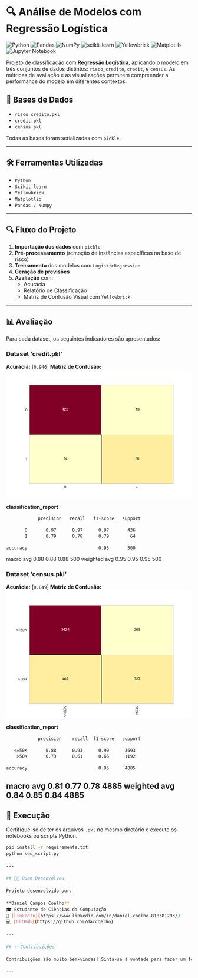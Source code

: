 # 🔍 Análise de Modelos com Regressão Logística

![Python](https://img.shields.io/badge/Python-3776AB?style=for-the-badge&logo=python&logoColor=white)
![Pandas](https://img.shields.io/badge/Pandas-150458?style=for-the-badge&logo=pandas&logoColor=white)
![NumPy](https://img.shields.io/badge/NumPy-013243?style=for-the-badge&logo=numpy&logoColor=white)
![scikit-learn](https://img.shields.io/badge/scikit--learn-F7931E?style=for-the-badge&logo=scikit-learn&logoColor=white)
![Yellowbrick](https://img.shields.io/badge/Yellowbrick-F2D33E?style=for-the-badge&logo=yellowbrick&logoColor=black)
![Matplotlib](https://img.shields.io/badge/Matplotlib-3776AB?style=for-the-badge&logo=matplotlib&logoColor=white)
![Jupyter Notebook](https://img.shields.io/badge/Jupyter-F37626?style=for-the-badge&logo=jupyter&logoColor=white)

Projeto de classificação com **Regressão Logística**, aplicando o modelo em três conjuntos de dados distintos: `risco_credito`, `credit`, e `census`. As métricas de avaliação e as visualizações permitem compreender a performance do modelo em diferentes contextos.

## 📁 Bases de Dados

- `risco_credito.pkl`  
- `credit.pkl`  
- `census.pkl`  

Todas as bases foram serializadas com `pickle`.

---

## 🛠️ Ferramentas Utilizadas

- `Python`
- `Scikit-learn`
- `Yellowbrick`
- `Matplotlib`
- `Pandas / Numpy`

---

## 🔍 Fluxo do Projeto

1. **Importação dos dados** com `pickle`
2. **Pré-processamento** (remoção de instâncias específicas na base de risco)
3. **Treinamento** dos modelos com `LogisticRegression`
4. **Geração de previsões**
5. **Avaliação** com:
   - Acurácia
   - Relatório de Classificação
   - Matriz de Confusão Visual com `Yellowbrick`

---

## 📊 Avaliação

Para cada dataset, os seguintes indicadores são apresentados:

### Dataset 'credit.pkl'

 **Acurácia:** [`0.946`]
 **Matriz de Confusão:**
  ![Matriz de Confusão para Credit](confusion_matrix_credit.png)

**classification_report**

                precision   recall   f1-score   support

           0       0.97      0.97      0.97       436
           1       0.79      0.78      0.79        64

    accuracy                           0.95       500
   macro avg       0.88      0.88      0.88       500
weighted avg       0.95      0.95      0.95       500
  

### Dataset 'census.pkl'

 **Acurácia:** [`0.849`]
 **Matriz de Confusão:**
  ![Matriz de Confusão para Census](confusion_matrix_census.png)
  
  **classification_report**

                precision    recall  f1-score   support

       <=50K       0.88      0.93      0.90      3693
        >50K       0.73      0.61      0.66      1192

    accuracy                           0.85      4885
   macro avg       0.81      0.77      0.78      4885
weighted avg       0.84      0.85      0.84      4885
---

## 🚀 Execução

Certifique-se de ter os arquivos `.pkl` no mesmo diretório e execute os notebooks ou scripts Python.

```bash
pip install -r requirements.txt
python seu_script.py

--- 

## 👨‍💻 Quem Desenvolveu

Projeto desenvolvido por:

**Daniel Campos Coelho**  
🎓 Estudante de Ciências da Computação  
🔗 [LinkedIn](https://www.linkedin.com/in/daniel-coelho-818381293/)  
💻 [GitHub](https://github.com/daccoelho)

---

## ✨ Contribuições

Contribuições são muito bem-vindas! Sinta-se à vontade para fazer um fork, abrir uma issue ou mandar um pull request.

---